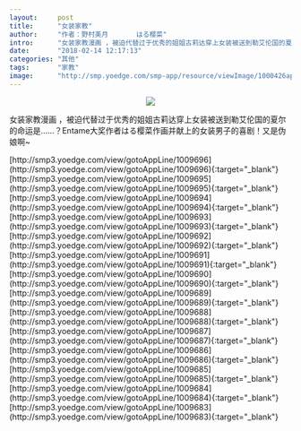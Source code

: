 ```yaml
---
layout:     post
title:      "女装家教"
author:     "作者：野村美月       はる樱菜"
intro:      "女装家教漫画 ，被迫代替过于优秀的姐姐古莉达穿上女装被送到勒艾伦国的夏尔的命运是……？Entame大奖作者はる樱菜作画并献上的女装男子的喜剧！又是伪娘啊~"
date:       "2018-02-14 12:17:13"
categories: "其他"
tags:       "家教"
image:      "http://smp.yoedge.com/smp-app/resource/viewImage/1000426appline.png"
---
```

<div style="text-align: center">
<p><img src="http://smp.yoedge.com/smp-app/resource/viewImage/1000426appline.png"/></p>
</div>
<p class="post-meta">
<span>女装家教漫画 ，被迫代替过于优秀的姐姐古莉达穿上女装被送到勒艾伦国的夏尔的命运是……？Entame大奖作者はる樱菜作画并献上的女装男子的喜剧！又是伪娘啊~</span>
</p>
[http://smp3.yoedge.com/view/gotoAppLine/1009696](http://smp3.yoedge.com/view/gotoAppLine/1009696){:target="_blank"}
[http://smp3.yoedge.com/view/gotoAppLine/1009695](http://smp3.yoedge.com/view/gotoAppLine/1009695){:target="_blank"}
[http://smp3.yoedge.com/view/gotoAppLine/1009694](http://smp3.yoedge.com/view/gotoAppLine/1009694){:target="_blank"}
[http://smp3.yoedge.com/view/gotoAppLine/1009693](http://smp3.yoedge.com/view/gotoAppLine/1009693){:target="_blank"}
[http://smp3.yoedge.com/view/gotoAppLine/1009692](http://smp3.yoedge.com/view/gotoAppLine/1009692){:target="_blank"}
[http://smp3.yoedge.com/view/gotoAppLine/1009691](http://smp3.yoedge.com/view/gotoAppLine/1009691){:target="_blank"}
[http://smp3.yoedge.com/view/gotoAppLine/1009690](http://smp3.yoedge.com/view/gotoAppLine/1009690){:target="_blank"}
[http://smp3.yoedge.com/view/gotoAppLine/1009689](http://smp3.yoedge.com/view/gotoAppLine/1009689){:target="_blank"}
[http://smp3.yoedge.com/view/gotoAppLine/1009688](http://smp3.yoedge.com/view/gotoAppLine/1009688){:target="_blank"}
[http://smp3.yoedge.com/view/gotoAppLine/1009687](http://smp3.yoedge.com/view/gotoAppLine/1009687){:target="_blank"}
[http://smp3.yoedge.com/view/gotoAppLine/1009686](http://smp3.yoedge.com/view/gotoAppLine/1009686){:target="_blank"}
[http://smp3.yoedge.com/view/gotoAppLine/1009685](http://smp3.yoedge.com/view/gotoAppLine/1009685){:target="_blank"}
[http://smp3.yoedge.com/view/gotoAppLine/1009684](http://smp3.yoedge.com/view/gotoAppLine/1009684){:target="_blank"}
[http://smp3.yoedge.com/view/gotoAppLine/1009683](http://smp3.yoedge.com/view/gotoAppLine/1009683){:target="_blank"}


